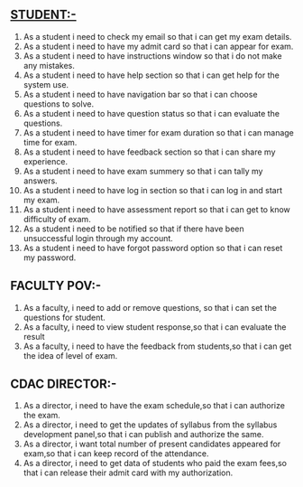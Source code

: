 
## <ins> STUDENT:- </ins>

1. As a student i need to check my email so that i can get my exam details.
2. As a student i need to have my admit card so that i can appear for exam.
3. As a student i need to have instructions window so that i do not make any mistakes.
4. As a student i need to have help section so that i can get help for the system use.
5. As a student i need to have navigation bar so that i can choose questions to solve.
6. As a student i need to have question status so that i can evaluate the questions.
7. As a student i need to have timer for exam duration so that i can manage time for exam.
8. As a student i need to have feedback section so that i can share my experience.
9. As a student i need to have exam summery so that i can tally my answers.
10. As a student i need to have log in section so that i can log in and start my exam.
11. As a student i need to have assessment report so that i can get to know difficulty of exam.
12. As a student i need to be notified so that if there have been unsuccessful login through my account.
13. As a student i need to have forgot password option so that i can reset my password.
	

## FACULTY POV:-

1. As a faculty, i need to add or remove questions, so that i can set the questions for student.
2. As a faculty, i need to view student response,so that i can evaluate the result
3. As a faculty, i need to have the feedback from students,so that i can get the idea of level of exam.

## CDAC DIRECTOR:- 

1. As a director, i need to have the exam schedule,so that i can authorize the exam.
2. As a director, i need to get the updates of syllabus from the syllabus development panel,so that i can publish and authorize the same.
3. As a director, i want total number of present candidates appeared for exam,so that i can keep record of the attendance. 
4. As a director, i need to get data of students who paid the exam fees,so that i can release their admit card with my authorization.
 
